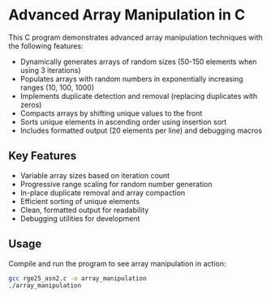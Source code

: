 # Advanced Array Manipulation in C

This C program demonstrates advanced array manipulation techniques with the following features:

- Dynamically generates arrays of random sizes (50-150 elements when using 3 iterations)
- Populates arrays with random numbers in exponentially increasing ranges (10, 100, 1000)
- Implements duplicate detection and removal (replacing duplicates with zeros)
- Compacts arrays by shifting unique values to the front
- Sorts unique elements in ascending order using insertion sort
- Includes formatted output (20 elements per line) and debugging macros

## Key Features

- Variable array sizes based on iteration count
- Progressive range scaling for random number generation
- In-place duplicate removal and array compaction
- Efficient sorting of unique elements
- Clean, formatted output for readability
- Debugging utilities for development

## Usage

Compile and run the program to see array manipulation in action:

```bash
gcc rge25_asn2.c -o array_manipulation
./array_manipulation

